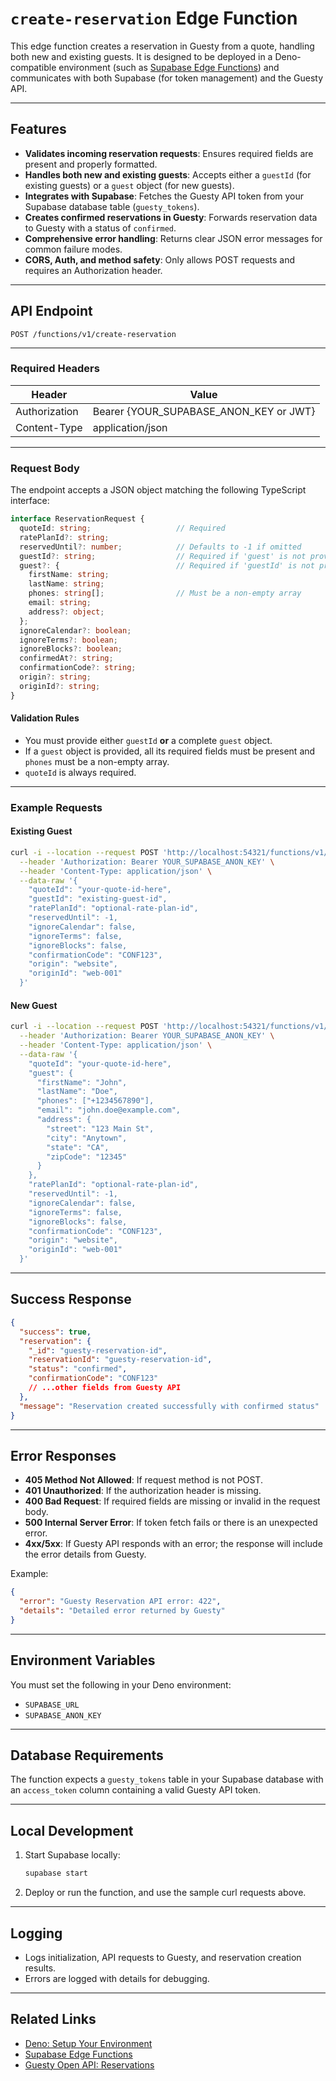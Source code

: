 # `create-reservation` Edge Function

This edge function creates a reservation in Guesty from a quote, handling both new and existing guests. It is designed to be deployed in a Deno-compatible environment (such as [Supabase Edge Functions](https://supabase.com/docs/guides/functions)) and communicates with both Supabase (for token management) and the Guesty API.

---

## Features

- **Validates incoming reservation requests**: Ensures required fields are present and properly formatted.
- **Handles both new and existing guests**: Accepts either a `guestId` (for existing guests) or a `guest` object (for new guests).
- **Integrates with Supabase**: Fetches the Guesty API token from your Supabase database table (`guesty_tokens`).
- **Creates confirmed reservations in Guesty**: Forwards reservation data to Guesty with a status of `confirmed`.
- **Comprehensive error handling**: Returns clear JSON error messages for common failure modes.
- **CORS, Auth, and method safety**: Only allows POST requests and requires an Authorization header.

---

## API Endpoint

```
POST /functions/v1/create-reservation
```

---

### Required Headers

| Header            | Value                                 |
|-------------------|---------------------------------------|
| Authorization     | Bearer {YOUR_SUPABASE_ANON_KEY or JWT}|
| Content-Type      | application/json                      |

---

### Request Body

The endpoint accepts a JSON object matching the following TypeScript interface:

```ts
interface ReservationRequest {
  quoteId: string;                   // Required
  ratePlanId?: string;
  reservedUntil?: number;            // Defaults to -1 if omitted
  guestId?: string;                  // Required if 'guest' is not provided
  guest?: {                          // Required if 'guestId' is not provided
    firstName: string;
    lastName: string;
    phones: string[];                // Must be a non-empty array
    email: string;
    address?: object;
  };
  ignoreCalendar?: boolean;
  ignoreTerms?: boolean;
  ignoreBlocks?: boolean;
  confirmedAt?: string;
  confirmationCode?: string;
  origin?: string;
  originId?: string;
}
```

#### **Validation Rules**
- You must provide either `guestId` **or** a complete `guest` object.
- If a `guest` object is provided, all its required fields must be present and `phones` must be a non-empty array.
- `quoteId` is always required.

---

### Example Requests

#### Existing Guest

```bash
curl -i --location --request POST 'http://localhost:54321/functions/v1/create-reservation' \
  --header 'Authorization: Bearer YOUR_SUPABASE_ANON_KEY' \
  --header 'Content-Type: application/json' \
  --data-raw '{
    "quoteId": "your-quote-id-here",
    "guestId": "existing-guest-id",
    "ratePlanId": "optional-rate-plan-id",
    "reservedUntil": -1,
    "ignoreCalendar": false,
    "ignoreTerms": false,
    "ignoreBlocks": false,
    "confirmationCode": "CONF123",
    "origin": "website",
    "originId": "web-001"
  }'
```

#### New Guest

```bash
curl -i --location --request POST 'http://localhost:54321/functions/v1/create-reservation' \
  --header 'Authorization: Bearer YOUR_SUPABASE_ANON_KEY' \
  --header 'Content-Type: application/json' \
  --data-raw '{
    "quoteId": "your-quote-id-here",
    "guest": {
      "firstName": "John",
      "lastName": "Doe",
      "phones": ["+1234567890"],
      "email": "john.doe@example.com",
      "address": {
        "street": "123 Main St",
        "city": "Anytown",
        "state": "CA",
        "zipCode": "12345"
      }
    },
    "ratePlanId": "optional-rate-plan-id",
    "reservedUntil": -1,
    "ignoreCalendar": false,
    "ignoreTerms": false,
    "ignoreBlocks": false,
    "confirmationCode": "CONF123",
    "origin": "website",
    "originId": "web-001"
  }'
```

---

## Success Response

```json
{
  "success": true,
  "reservation": {
    "_id": "guesty-reservation-id",
    "reservationId": "guesty-reservation-id",
    "status": "confirmed",
    "confirmationCode": "CONF123"
    // ...other fields from Guesty API
  },
  "message": "Reservation created successfully with confirmed status"
}
```

---

## Error Responses

- **405 Method Not Allowed**: If request method is not POST.
- **401 Unauthorized**: If the authorization header is missing.
- **400 Bad Request**: If required fields are missing or invalid in the request body.
- **500 Internal Server Error**: If token fetch fails or there is an unexpected error.
- **4xx/5xx**: If Guesty API responds with an error; the response will include the error details from Guesty.

Example:
```json
{
  "error": "Guesty Reservation API error: 422",
  "details": "Detailed error returned by Guesty"
}
```

---

## Environment Variables

You must set the following in your Deno environment:

- `SUPABASE_URL`
- `SUPABASE_ANON_KEY`

---

## Database Requirements

The function expects a `guesty_tokens` table in your Supabase database with an `access_token` column containing a valid Guesty API token.

---

## Local Development

1. Start Supabase locally:  
   ```bash
   supabase start
   ```

2. Deploy or run the function, and use the sample curl requests above.

---

## Logging

- Logs initialization, API requests to Guesty, and reservation creation results.
- Errors are logged with details for debugging.

---

## Related Links

- [Deno: Setup Your Environment](https://deno.land/manual/getting_started/setup_your_environment)
- [Supabase Edge Functions](https://supabase.com/docs/guides/functions)
- [Guesty Open API: Reservations](https://open-api.guesty.com/docs)
